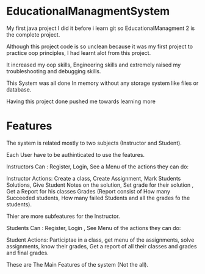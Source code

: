 # EducationalManagmentSystem
My first  java project
I did it before i learn git so EducationalManagment 2 is the complete project.

Although this project code is so unclean because it was my first project to practice oop principles, I had learnt alot from this project.

It increased my oop skills, Engineering skills and extremely raised my troubleshooting and debugging skills.

This System was all done In  memory without any storage system like files or database.

Having this project done pushed me towards learning more

# Features
The system is related mostly to two subjects (Instructor and Student).

Each User have to be authinticated to use the features.

Instructors Can : Register, Login, See a Menu of the actions they can do:

Instructor Actions: Create a class, Create Assignment, Mark Students Solutions, Give Student Notes on the solution, Set grade for their solution , Get a Report for his classes Grades (Report consist of How many Succeeded students, How many failed Students and all the grades fo the students).

Thier are more subfeatures for the Instructor.

Students Can : Register, Login , See Menu of the actions they can do:

Student Actions: Participtae in a class, get menu of  the assignments, solve assignments, know their grades, Get a report of all their classes and grades and final grades. 

These are The Main Features of the system (Not the all).


